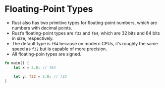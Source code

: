 # Floating-Point Types

- Rust also has two primitive types for floating-point numbers, which are numbers with decimal points.
- Rust’s floating-point types are `f32` and `f64`, which are 32 bits and 64 bits in size, respectively.
-  The default type is `f64` because on modern CPUs, it’s roughly the same speed as `f32` but is capable of more precision.
- All floating-poin types are signed.

```rust
fn main() {
    let x = 2.0; // f64

    let y: f32 = 3.0; // f32
}
```